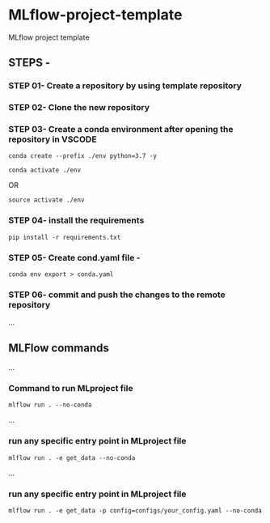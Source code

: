 # MLflow-project-template
MLflow project template

## STEPS -

### STEP 01- Create a repository by using template repository

### STEP 02- Clone the new repository

### STEP 03- Create a conda environment after opening the repository in VSCODE

```
conda create --prefix ./env python=3.7 -y
```

```
conda activate ./env
```
OR
```
source activate ./env
```

### STEP 04- install the requirements
```
pip install -r requirements.txt
```

### STEP 05- Create cond.yaml file - 
```
conda env export > conda.yaml
```

### STEP 06- commit and push the changes to the remote repository

...
## MLFlow commands

...
### Command to run MLproject file
```
mlflow run . --no-conda
```

...

### run any specific entry point in MLproject file
```
mlflow run . -e get_data --no-conda
```
...

### run any specific entry point in MLproject file
```
mlflow run . -e get_data -p config=configs/your_config.yaml --no-conda
```
